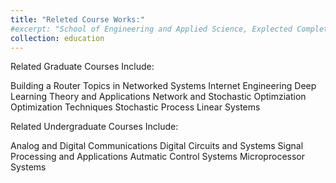 ```yaml
---
title: "Releted Course Works:"
#excerpt: "School of Engineering and Applied Science, Explected Completion in Summer, 2024" #"Short description of portfolio item number 1<br/><img src='/images/500x300.png'>"
collection: education
---
```


Related Graduate Courses Include:

Building a Router
Topics in Networked Systems
Internet Engineering
Deep Learning Theory and Applications
Network and Stochastic Optimziation
Optimization Techniques
Stochastic Process
Linear Systems

Related Undergraduate Courses Include: 

Analog and Digital Communications 
Digital Circuits and Systems
Signal Processing and Applications 
Autmatic Control Systems 
Microprocessor Systems 

<!-- Related Courses Online:

Database Management
Data Structures and Algorithms  -->
